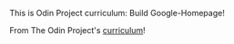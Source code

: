 This is Odin Project curriculum: Build Google-Homepage!

From The Odin Project's [curriculum](http://www.theodinproject.com/courses/web-development-101/lessons/html-css)!